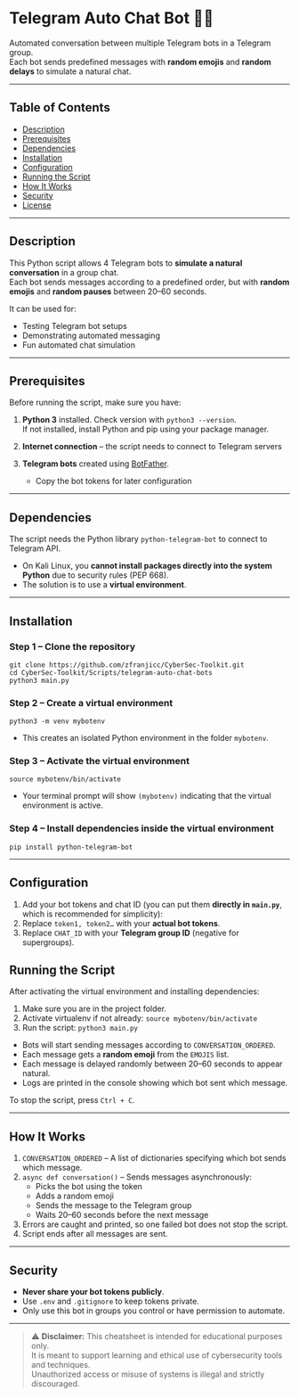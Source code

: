 # Telegram Auto Chat Bot 🤖💬

Automated conversation between multiple Telegram bots in a Telegram group.  
Each bot sends predefined messages with **random emojis** and **random delays** to simulate a natural chat.

---

## Table of Contents
- [Description](#description)
- [Prerequisites](#prerequisites)
- [Dependencies](#dependencies)
- [Installation](#installation)
- [Configuration](#configuration)
- [Running the Script](#running-the-script)
- [How It Works](#how-it-works)
- [Security](#security)
- [License](#license)

---

## Description
This Python script allows 4 Telegram bots to **simulate a natural conversation** in a group chat.  
Each bot sends messages according to a predefined order, but with **random emojis** and **random pauses** between 20–60 seconds.  

It can be used for:  
- Testing Telegram bot setups  
- Demonstrating automated messaging  
- Fun automated chat simulation  

---

## Prerequisites
Before running the script, make sure you have:  

1. **Python 3** installed. Check version with `python3 --version`.  
   If not installed, install Python and pip using your package manager.  

2. **Internet connection** – the script needs to connect to Telegram servers  

3. **Telegram bots** created using [BotFather](https://t.me/botfather).  
   - Copy the bot tokens for later configuration  

---

## Dependencies
The script needs the Python library `python-telegram-bot` to connect to Telegram API.  

- On Kali Linux, you **cannot install packages directly into the system Python** due to security rules (PEP 668).  
- The solution is to use a **virtual environment**.

---

## Installation

### Step 1 – Clone the repository
```
git clone https://github.com/zfranjicc/CyberSec-Toolkit.git
cd CyberSec-Toolkit/Scripts/telegram-auto-chat-bots
python3 main.py
```


### Step 2 – Create a virtual environment
```
python3 -m venv mybotenv
```
- This creates an isolated Python environment in the folder `mybotenv`.

### Step 3 – Activate the virtual environment

```
source mybotenv/bin/activate
```
- Your terminal prompt will show `(mybotenv)` indicating that the virtual environment is active.

### Step 4 – Install dependencies inside the virtual environment

```
pip install python-telegram-bot
```
---

## Configuration
1. Add your bot tokens and chat ID (you can put them **directly in `main.py`**, which is recommended for simplicity):
2. Replace `token1, token2…` with your **actual bot tokens**.  
3. Replace `CHAT_ID` with your **Telegram group ID** (negative for supergroups).   
## Running the Script
After activating the virtual environment and installing dependencies:

1. Make sure you are in the project folder.  
2. Activate virtualenv if not already: `source mybotenv/bin/activate`  
3. Run the script: `python3 main.py`  

- Bots will start sending messages according to `CONVERSATION_ORDERED`.  
- Each message gets a **random emoji** from the `EMOJIS` list.  
- Each message is delayed randomly between 20–60 seconds to appear natural.  
- Logs are printed in the console showing which bot sent which message.  

To stop the script, press `Ctrl + C`.  

---

## How It Works
1. `CONVERSATION_ORDERED` – A list of dictionaries specifying which bot sends which message.  
2. `async def conversation()` – Sends messages asynchronously:  
   - Picks the bot using the token  
   - Adds a random emoji  
   - Sends the message to the Telegram group  
   - Waits 20–60 seconds before the next message  
3. Errors are caught and printed, so one failed bot does not stop the script.  
4. Script ends after all messages are sent.  

---

## Security
- **Never share your bot tokens publicly**.  
- Use `.env` and `.gitignore` to keep tokens private.  
- Only use this bot in groups you control or have permission to automate.  

---

> ⚠️ **Disclaimer:** This cheatsheet is intended for educational purposes only.  
> It is meant to support learning and ethical use of cybersecurity tools and techniques.  
> Unauthorized access or misuse of systems is illegal and strictly discouraged.


